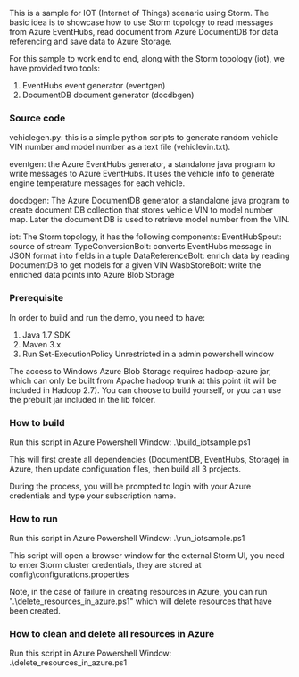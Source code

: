 This is a sample for IOT (Internet of Things) scenario using Storm. The basic idea is to showcase how to use Storm topology to read messages from Azure EventHubs, read document from Azure DocumentDB for data referencing and save data to Azure Storage.

For this sample to work end to end, along with the Storm topology (iot), we have provided two tools:
1) EventHubs event generator (eventgen) 
2) DocumentDB document generator (docdbgen)

### Source code ###
vehiclegen.py: this is a simple python scripts to generate random vehicle VIN number and model number as a text file (vehiclevin.txt).

eventgen: the Azure EventHubs generator, a standalone java program to write messages to Azure EventHubs. It uses the vehicle info to generate engine temperature messages for each vehicle.

docdbgen: The Azure DocumentDB generator, a standalone java program to create document DB collection that stores vehicle VIN to model number map. Later the document DB is used to retrieve model number from the VIN.

iot: The Storm topology, it has the following components:
EventHubSpout: source of stream
TypeConversionBolt: converts EventHubs message in JSON format into fields in a tuple
DataReferenceBolt: enrich data by reading DocumentDB to get models for a given VIN
WasbStoreBolt: write the enriched data points into Azure Blob Storage

### Prerequisite ###

In order to build and run the demo, you need to have:
1) Java 1.7 SDK
2) Maven 3.x
3) Run Set-ExecutionPolicy Unrestricted in a admin powershell window

The access to Windows Azure Blob Storage requires hadoop-azure jar, which can only be built from Apache hadoop trunk at this point (it will be included in Hadoop 2.7). You can choose to build yourself, or you can use the prebuilt jar included in the lib folder.

### How to build ###
Run this script in Azure Powershell Window:
.\build_iotsample.ps1

This will first create all dependencies (DocumentDB, EventHubs, Storage) in Azure, then update configuration files, then build all 3 projects.

During the process, you will be prompted to login with your Azure credentials and type your subscription name.

### How to run ###
Run this script in Azure Powershell Window:
.\run_iotsample.ps1

This script will open a browser window for the external Storm UI, you need to enter Storm cluster credentials, they are stored at config\configurations.properties

Note, in the case of failure in creating resources in Azure, you can run ".\delete_resources_in_azure.ps1" which will delete resources that have been created.

### How to clean and delete all resources in Azure ###
Run this script in Azure Powershell Window:
.\delete_resources_in_azure.ps1
